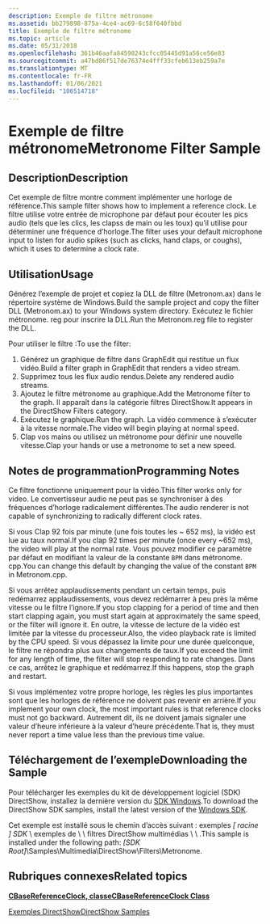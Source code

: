 ```yaml
---
description: Exemple de filtre métronome
ms.assetid: bb279898-875a-4ce4-ac69-6c58f640fbbd
title: Exemple de filtre métronome
ms.topic: article
ms.date: 05/31/2018
ms.openlocfilehash: 361b46aafa84590243cfcc05445d91a56ce56e83
ms.sourcegitcommit: a47bd86f517de76374e4fff33cfeb613eb259a7e
ms.translationtype: MT
ms.contentlocale: fr-FR
ms.lasthandoff: 01/06/2021
ms.locfileid: "106514718"
---
```

# <a name="metronome-filter-sample"></a><span data-ttu-id="c6daa-103">Exemple de filtre métronome</span><span class="sxs-lookup"><span data-stu-id="c6daa-103">Metronome Filter Sample</span></span>

## <a name="description"></a><span data-ttu-id="c6daa-104">Description</span><span class="sxs-lookup"><span data-stu-id="c6daa-104">Description</span></span>

<span data-ttu-id="c6daa-105">Cet exemple de filtre montre comment implémenter une horloge de référence.</span><span class="sxs-lookup"><span data-stu-id="c6daa-105">This sample filter shows how to implement a reference clock.</span></span> <span data-ttu-id="c6daa-106">Le filtre utilise votre entrée de microphone par défaut pour écouter les pics audio (tels que les clics, les clapss de main ou les toux) qu’il utilise pour déterminer une fréquence d’horloge.</span><span class="sxs-lookup"><span data-stu-id="c6daa-106">The filter uses your default microphone input to listen for audio spikes (such as clicks, hand claps, or coughs), which it uses to determine a clock rate.</span></span>

## <a name="usage"></a><span data-ttu-id="c6daa-107">Utilisation</span><span class="sxs-lookup"><span data-stu-id="c6daa-107">Usage</span></span>

<span data-ttu-id="c6daa-108">Générez l’exemple de projet et copiez la DLL de filtre (Metronom.ax) dans le répertoire système de Windows.</span><span class="sxs-lookup"><span data-stu-id="c6daa-108">Build the sample project and copy the filter DLL (Metronom.ax) to your Windows system directory.</span></span> <span data-ttu-id="c6daa-109">Exécutez le fichier métronome. reg pour inscrire la DLL.</span><span class="sxs-lookup"><span data-stu-id="c6daa-109">Run the Metronom.reg file to register the DLL.</span></span>

<span data-ttu-id="c6daa-110">Pour utiliser le filtre :</span><span class="sxs-lookup"><span data-stu-id="c6daa-110">To use the filter:</span></span>

1.  <span data-ttu-id="c6daa-111">Générez un graphique de filtre dans GraphEdit qui restitue un flux vidéo.</span><span class="sxs-lookup"><span data-stu-id="c6daa-111">Build a filter graph in GraphEdit that renders a video stream.</span></span>
2.  <span data-ttu-id="c6daa-112">Supprimez tous les flux audio rendus.</span><span class="sxs-lookup"><span data-stu-id="c6daa-112">Delete any rendered audio streams.</span></span>
3.  <span data-ttu-id="c6daa-113">Ajoutez le filtre métronome au graphique.</span><span class="sxs-lookup"><span data-stu-id="c6daa-113">Add the Metronome filter to the graph.</span></span> <span data-ttu-id="c6daa-114">Il apparaît dans la catégorie filtres DirectShow.</span><span class="sxs-lookup"><span data-stu-id="c6daa-114">It appears in the DirectShow Filters category.</span></span>
4.  <span data-ttu-id="c6daa-115">Exécutez le graphique.</span><span class="sxs-lookup"><span data-stu-id="c6daa-115">Run the graph.</span></span> <span data-ttu-id="c6daa-116">La vidéo commence à s’exécuter à la vitesse normale.</span><span class="sxs-lookup"><span data-stu-id="c6daa-116">The video will begin playing at normal speed.</span></span>
5.  <span data-ttu-id="c6daa-117">Clap vos mains ou utilisez un métronome pour définir une nouvelle vitesse.</span><span class="sxs-lookup"><span data-stu-id="c6daa-117">Clap your hands or use a metronome to set a new speed.</span></span>

## <a name="programming-notes"></a><span data-ttu-id="c6daa-118">Notes de programmation</span><span class="sxs-lookup"><span data-stu-id="c6daa-118">Programming Notes</span></span>

<span data-ttu-id="c6daa-119">Ce filtre fonctionne uniquement pour la vidéo.</span><span class="sxs-lookup"><span data-stu-id="c6daa-119">This filter works only for video.</span></span> <span data-ttu-id="c6daa-120">Le convertisseur audio ne peut pas se synchroniser à des fréquences d’horloge radicalement différentes.</span><span class="sxs-lookup"><span data-stu-id="c6daa-120">The audio renderer is not capable of synchronizing to radically different clock rates.</span></span>

<span data-ttu-id="c6daa-121">Si vous Clap 92 fois par minute (une fois toutes les ~ 652 ms), la vidéo est lue au taux normal.</span><span class="sxs-lookup"><span data-stu-id="c6daa-121">If you clap 92 times per minute (once every ~652 ms), the video will play at the normal rate.</span></span> <span data-ttu-id="c6daa-122">Vous pouvez modifier ce paramètre par défaut en modifiant la valeur de la constante `BPM` dans métronome. cpp.</span><span class="sxs-lookup"><span data-stu-id="c6daa-122">You can change this default by changing the value of the constant `BPM` in Metronom.cpp.</span></span>

<span data-ttu-id="c6daa-123">Si vous arrêtez applaudissements pendant un certain temps, puis redémarrez applaudissements, vous devez redémarrer à peu près la même vitesse ou le filtre l’ignore.</span><span class="sxs-lookup"><span data-stu-id="c6daa-123">If you stop clapping for a period of time and then start clapping again, you must start again at approximately the same speed, or the filter will ignore it.</span></span> <span data-ttu-id="c6daa-124">En outre, la vitesse de lecture de la vidéo est limitée par la vitesse du processeur.</span><span class="sxs-lookup"><span data-stu-id="c6daa-124">Also, the video playback rate is limited by the CPU speed.</span></span> <span data-ttu-id="c6daa-125">Si vous dépassez la limite pour une durée quelconque, le filtre ne répondra plus aux changements de taux.</span><span class="sxs-lookup"><span data-stu-id="c6daa-125">If you exceed the limit for any length of time, the filter will stop responding to rate changes.</span></span> <span data-ttu-id="c6daa-126">Dans ce cas, arrêtez le graphique et redémarrez.</span><span class="sxs-lookup"><span data-stu-id="c6daa-126">If this happens, stop the graph and restart.</span></span>

<span data-ttu-id="c6daa-127">Si vous implémentez votre propre horloge, les règles les plus importantes sont que les horloges de référence ne doivent pas revenir en arrière.</span><span class="sxs-lookup"><span data-stu-id="c6daa-127">If you implement your own clock, the most important rules is that reference clocks must not go backward.</span></span> <span data-ttu-id="c6daa-128">Autrement dit, ils ne doivent jamais signaler une valeur d’heure inférieure à la valeur d’heure précédente.</span><span class="sxs-lookup"><span data-stu-id="c6daa-128">That is, they must never report a time value less than the previous time value.</span></span>

## <a name="downloading-the-sample"></a><span data-ttu-id="c6daa-129">Téléchargement de l’exemple</span><span class="sxs-lookup"><span data-stu-id="c6daa-129">Downloading the Sample</span></span>

<span data-ttu-id="c6daa-130">Pour télécharger les exemples du kit de développement logiciel (SDK) DirectShow, installez la dernière version du [SDK Windows](https://msdn.microsoft.com/windowsvista/bb980924.aspx).</span><span class="sxs-lookup"><span data-stu-id="c6daa-130">To download the DirectShow SDK samples, install the latest version of the [Windows SDK](https://msdn.microsoft.com/windowsvista/bb980924.aspx).</span></span>

<span data-ttu-id="c6daa-131">Cet exemple est installé sous le chemin d’accès suivant : exemples *\[ racine \] SDK* \\ exemples de \\ \\ filtres DirectShow multimédias \\ \\ .</span><span class="sxs-lookup"><span data-stu-id="c6daa-131">This sample is installed under the following path: *\[SDK Root\]*\\Samples\\Multimedia\\DirectShow\\Filters\\Metronome.</span></span>

## <a name="related-topics"></a><span data-ttu-id="c6daa-132">Rubriques connexes</span><span class="sxs-lookup"><span data-stu-id="c6daa-132">Related topics</span></span>

<dl> <dt>

[<span data-ttu-id="c6daa-133">**CBaseReferenceClock, classe**</span><span class="sxs-lookup"><span data-stu-id="c6daa-133">**CBaseReferenceClock Class**</span></span>](cbasereferenceclock.md)
</dt> <dt>

[<span data-ttu-id="c6daa-134">Exemples DirectShow</span><span class="sxs-lookup"><span data-stu-id="c6daa-134">DirectShow Samples</span></span>](directshow-samples.md)
</dt> </dl>

 

 



